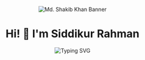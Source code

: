 <!-- Banner Image -->
<p align="center">
  <img src="https://i.ibb.co.com/YFfvkhv7/Purple-Modern-Gaming-Youtube-Banner.png" alt="Md. Shakib Khan Banner" />
</p>

<h1 align="center">Hi! 👋 I'm Siddikur Rahman</h1>

<p align="center">
  <img src="https://readme-typing-svg.demolab.com?font=Fira+Code&pause=1000&color=00CED1&center=true&vCenter=true&width=435&lines=Tailwind+CSS+%7C+UI+Builder;React+%7C+Frontend+Lover;Continuous+Learner;Currently+exploring+Node.js+%26+MongoDB;JavaScript+%F0%9F%92%BB" alt="Typing SVG" />
</p>

